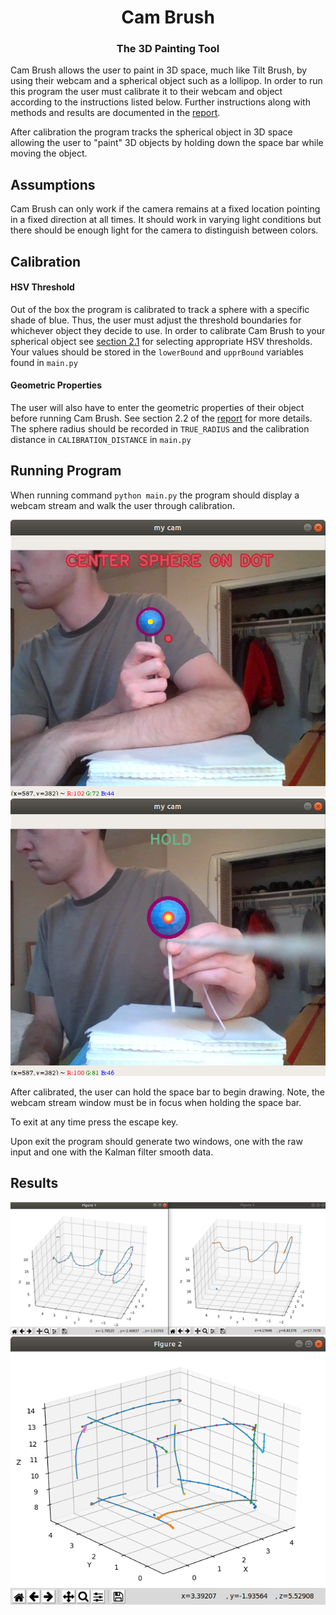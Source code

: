 <h1 align="center">Cam Brush</h1>
<h3 align="center">The 3D Painting Tool</h3>

Cam Brush allows the user to paint in 3D space, much like Tilt Brush, by using their webcam and a spherical object such 
as a lollipop. In order to run this program the user must calibrate it to their webcam and object according to the 
instructions listed below. Further instructions along with methods and results are documented in the 
[report](docs/report.pdf).

After calibration the program tracks the spherical object in 3D space allowing the user to "paint" 3D objects by
holding down the space bar while moving the object.

## Assumptions

Cam Brush can only work if the camera remains at a fixed location pointing in a fixed direction at all times. 
It should work in varying light conditions but there should be enough light for the camera to distinguish between colors.

## Calibration

#### HSV Threshold
Out of the box the program is calibrated to track a sphere with a specific shade of blue. Thus, the user must
adjust the threshold boundaries for whichever object they decide to use. In order to calibrate Cam Brush to your 
spherical object see [section 2.1](docs/report.pdf) for selecting appropriate HSV thresholds. Your values should be
stored in the `lowerBound` and `upprBound` variables found in `main.py`

#### Geometric Properties
The user will also have to enter the geometric properties of their object before running Cam Brush. See section 2.2 of
the [report](docs/report.pdf) for more details. The sphere radius should be recorded in `TRUE_RADIUS` and
the calibration distance in `CALIBRATION_DISTANCE` in `main.py` 

## Running Program
When running command `python main.py` the program should display a webcam stream and walk the user through calibration.

![center_menu](imgs/center_menu.png)
![hold_menu](imgs/hold_menu.png)

After calibrated, the user can hold the space bar to begin drawing. Note, the webcam stream window must be in focus when 
holding the space bar.

To exit at any time press the escape key.

Upon exit the program should generate two windows, one with the raw input and one with the Kalman filter smooth data.

## Results

![sketch](imgs/sketch.png)
![cube](imgs/cube.png)
